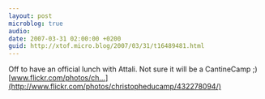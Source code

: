 ```yaml
---
layout: post
microblog: true
audio: 
date: 2007-03-31 02:00:00 +0200
guid: http://xtof.micro.blog/2007/03/31/t16489481.html
---
```

Off to have an official lunch with Attali. Not sure it will be a CantineCamp ;) [www.flickr.com/photos/ch...](http://www.flickr.com/photos/christopheducamp/432278094/)
